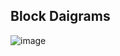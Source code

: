 ## Block Daigrams

![image](https://user-images.githubusercontent.com/102661424/168617491-4021f7b6-0996-4d6d-aa75-36aa896da286.png)
